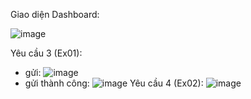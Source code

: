 Giao diện Dashboard:

![image](https://github.com/user-attachments/assets/ca2100e0-3ded-4dc5-9acb-b42d5971593a)

Yêu cầu 3 (Ex01):
- gửi: ![image](https://github.com/user-attachments/assets/dc8e1f76-db4a-4ab8-bc4c-58096da54044)
- gửi thành công: ![image](https://github.com/user-attachments/assets/6adc9b69-aa83-4b9e-a383-b4310b15baa4)
Yêu cầu 4 (Ex02):
![image](https://github.com/user-attachments/assets/2f2d2f04-1dd0-4283-8f6e-7daea37c9a49)




